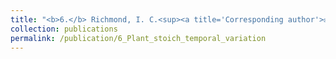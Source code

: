 ```yaml
---
title: "<b>6.</b> Richmond, I. C.<sup><a title='Corresponding author'>✉</a></sup>, Leroux, S. H., Vander Wal, E., Heckford, T. R., <u>Rizzuto, M.</u>, Balluffi-Fry, J., Kennah, J., Wiersma, Y. F. [in review]. Temporal variation and its drivers in the elemental traits of four boreal plant species."
collection: publications
permalink: /publication/6_Plant_stoich_temporal_variation
---
```

